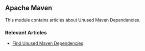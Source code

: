 ## Apache Maven

This module contains articles about Unused Maven Dependencies.

### Relevant Articles

- [Find Unused Maven Dependencies](https://www.surya.com/maven-unused-dependencies)
